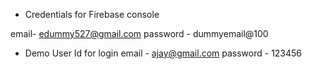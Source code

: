 
* Credentials for Firebase console

email- edummy527@gmail.com
password - dummyemail@100


* Demo User Id for login 
 email - ajay@gmail.com
 password - 123456
